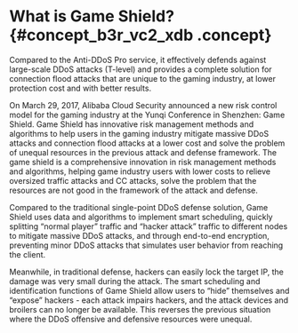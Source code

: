 # What is Game Shield? {#concept_b3r_vc2_xdb .concept}

Compared to the Anti-DDoS Pro service, it effectively defends against large-scale DDoS attacks \(T-level\) and provides a complete solution for connection flood attacks that are unique to the gaming industry, at lower protection cost and with better results.

On March 29, 2017, Alibaba Cloud Security announced a new risk control model for the gaming industry at the Yunqi Conference in Shenzhen: Game Shield. Game Shield has innovative risk management methods and algorithms to help users in the gaming industry mitigate massive DDoS attacks and connection flood attacks at a lower cost and solve the problem of unequal resources in the previous attack and defense framework. The game shield is a comprehensive innovation in risk management methods and algorithms, helping game industry users with lower costs to relieve oversized traffic attacks and CC attacks, solve the problem that the resources are not good in the framework of the attack and defense.

Compared to the traditional single-point DDoS defense solution, Game Shield uses data and algorithms to implement smart scheduling, quickly splitting “normal player” traffic and “hacker attack” traffic to different nodes to mitigate massive DDoS attacks, and through end-to-end encryption, preventing minor DDoS attacks that simulates user behavior from reaching the client.

Meanwhile, in traditional defense, hackers can easily lock the target IP, the damage was very small during the attack. The smart scheduling and identification functions of Game Shield allow users to “hide” themselves and “expose” hackers - each attack impairs hackers, and the attack devices and broilers can no longer be available. This reverses the previous situation where the DDoS offensive and defensive resources were unequal.

